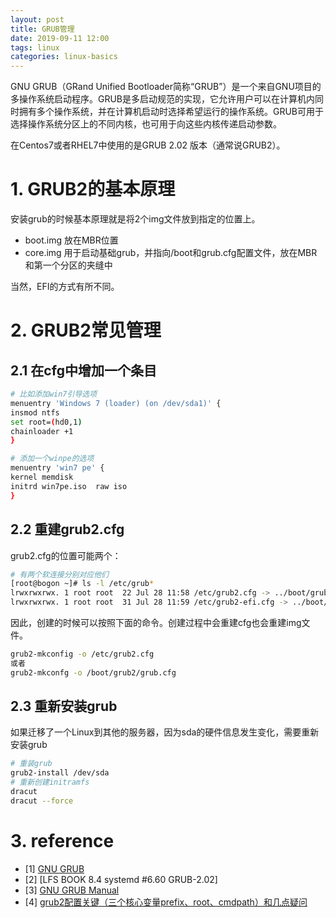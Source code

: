 ```yaml
---
layout: post
title: GRUB管理
date: 2019-09-11 12:00
tags: linux
categories: linux-basics 
---
```




GNU GRUB（GRand Unified Bootloader简称“GRUB”）是一个来自GNU项目的多操作系统启动程序。GRUB是多启动规范的实现，它允许用户可以在计算机内同时拥有多个操作系统，并在计算机启动时选择希望运行的操作系统。GRUB可用于选择操作系统分区上的不同内核，也可用于向这些内核传递启动参数。

在Centos7或者RHEL7中使用的是GRUB 2.02 版本（通常说GRUB2）。

# 1. GRUB2的基本原理

安装grub的时候基本原理就是将2个img文件放到指定的位置上。

- boot.img  放在MBR位置
- core.img  用于启动基础grub，并指向/boot和grub.cfg配置文件，放在MBR和第一个分区的夹缝中

当然，EFI的方式有所不同。



# 2. GRUB2常见管理

## 2.1 在cfg中增加一个条目

```bash
# 比如添加win7引导选项
menuentry 'Windows 7 (loader) (on /dev/sda1)' { 
insmod ntfs
set root=(hd0,1)
chainloader +1
}

# 添加一个winpe的选项
menuentry 'win7 pe' { 
kernel memdisk
initrd win7pe.iso  raw iso
}

```


## 2.2 重建grub2.cfg

grub2.cfg的位置可能两个：

```bash
# 有两个软连接分别对应他们
[root@bogon ~]# ls -l /etc/grub*
lrwxrwxrwx. 1 root root  22 Jul 28 11:58 /etc/grub2.cfg -> ../boot/grub2/grub.cfg
lrwxrwxrwx. 1 root root  31 Jul 28 11:59 /etc/grub2-efi.cfg -> ../boot/efi/EFI/centos/grub.cfg
```

因此，创建的时候可以按照下面的命令。创建过程中会重建cfg也会重建img文件。

```bash
grub2-mkconfig -o /etc/grub2.cfg
或者
grub2-mkconfg -o /boot/grub2/grub.cfg
```

## 2.3 重新安装grub

如果迁移了一个Linux到其他的服务器，因为sda的硬件信息发生变化，需要重新安装grub

```bash
# 重装grub
grub2-install /dev/sda
# 重新创建initramfs
dracut
dracut --force
```

# 3. reference

- [1] [GNU GRUB](https://www.gnu.org/software/grub/)
- [2] [LFS BOOK 8.4 systemd #6.60 GRUB-2.02]
- [3] [GNU GRUB Manual](https://www.gnu.org/software/grub/manual/grub/)
- [4] [grub2配置关键（三个核心变量prefix、root、cmdpath）和几点疑问](https://www.cnblogs.com/JMLiu/p/10318379.html)
